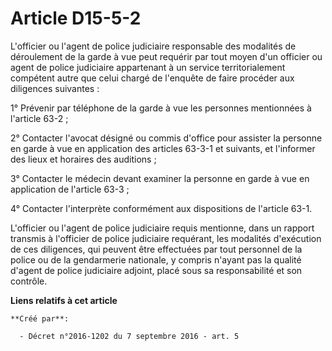 # Article D15-5-2

L'officier ou l'agent de police judiciaire responsable des modalités de déroulement de la garde à vue peut requérir par tout
moyen d'un officier ou agent de police judiciaire appartenant à un service territorialement compétent autre que celui chargé
de l'enquête de faire procéder aux diligences suivantes : 

1° Prévenir par téléphone de la garde à vue les personnes mentionnées à l'article 63-2 ; 

2° Contacter l'avocat désigné ou commis d'office pour assister la personne en garde à vue en application des articles 63-3-1
et suivants, et l'informer des lieux et horaires des auditions ; 

3° Contacter le médecin devant examiner la personne en garde à vue en application de l'article 63-3 ; 

4° Contacter l'interprète conformément aux dispositions de l'article 63-1. 

L'officier ou l'agent de police judiciaire requis mentionne, dans un rapport transmis à l'officier de police judiciaire
requérant, les modalités d'exécution de ces diligences, qui peuvent être effectuées par tout personnel de la police ou de la
gendarmerie nationale, y compris n'ayant pas la qualité d'agent de police judiciaire adjoint, placé sous sa responsabilité et
son contrôle.

**Liens relatifs à cet article**

	**Créé par**:

	  - Décret n°2016-1202 du 7 septembre 2016 - art. 5
